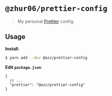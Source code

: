 # `@zhur06/prettier-config`

> My personal [Prettier](https://prettier.io) config.

## Usage

**Install**:

```bash
$ yarn add --dev @azz/prettier-config
```

**Edit `package.json`**:

```jsonc
{
  // ...
  "prettier": "@azz/prettier-config"
}
```
